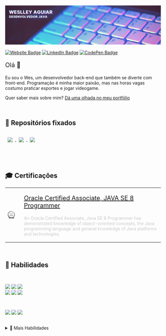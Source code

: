 [![Weslley's GitHub Banner](./assets/github-banner.jpg)](https://wesraiuga.github.io/weslley-cv/)

[![Website Badge](https://img.shields.io/website?url=https%3A%2F%2Fwesraiuga.github.io%2Fweslley-cv%2F)](https://wesraiuga.github.io/weslley-cv/)
[![LinkedIn Badge](https://img.shields.io/badge/LinkedIn-Profile-informational?style=flat&logo=linkedin&logoColor=white&color=0D76A8)](https://www.linkedin.com/in/wesraiuga/)
[![CodePen Badge](https://img.shields.io/badge/CodePen-Profile-informational?style=flat&logo=codepen&logoColor=white&color=0D76A8)](https://codepen.io/wesraiuga)


<p style="font-size: 15pt">Olá 👋</p>

Eu sou o Wes, um desenvolvedor back-end que também se diverte com front-end. Programação é minha maior paixão, mas nas horas vagas costumo praticar esportes e jogar videogame.

Quer saber mais sobre mim? [Dá uma olhada no meu portfólio](https://wesraiuga.github.io/weslley-cv/)

<br/>

<!-- Pinned Repositories -->
## 📌 Repositórios fixados

<a href="https://github.com/wesraiuga/wesraiuga">
  <img align="center" style="margin:1rem 0.5rem" src="https://github-readme-stats.vercel.app/api/pin/?username=wesraiuga&repo=weslley-cv&title_color=ffffff&text_color=c9cacc&icon_color=4DCBE4&bg_color=403A6A" />
</a>

<a href="https://github.com/wesraiuga/games">
  <img align="center" style="margin:0.5rem" src="https://github-readme-stats.vercel.app/api/pin/?username=wesraiuga&repo=games&title_color=ffffff&text_color=c9cacc&icon_color=4DCBE4&bg_color=403A6A" />
</a>

<a href="https://github.com/wesraiuga/wedance">
  <img align="center" style="margin:0.5rem" src="https://github-readme-stats.vercel.app/api/pin/?username=wesraiuga&repo=wedance&title_color=ffffff&text_color=c9cacc&icon_color=4DCBE4&bg_color=403A6A" />
</a>

<br/><br/>

<!-- Certifications -->
## 🎓 Certificações

<table border="0">
    <tr>
        <td>
            <a href="https://www.youracclaim.com/badges/e1fbbf38-54a8-4825-9e4b-51482f9edef7">
                <img align="center" style="max-height: 100px" src="./assets/oracle-associates-badge.png" />
            </a>
        <td>
        <td>
            <p style="font-size: 15pt">
                <a href="https://www.youracclaim.com/badges/e1fbbf38-54a8-4825-9e4b-51482f9edef7">
                    Oracle Certified Associate, JAVA SE 8 Programmer
                </a>
            </p>
            <p style="color: #c9cacc">
                An Oracle Certified Associate, Java SE 8 Programmer has demonstrated knowledge of object-oriented concepts, the Java programming language and general knowledge of Java platforms and technologies.
            </p>
        </td>
    </tr>
</table>

<br/>

<!-- Skills -->
## 🎯 Habilidades

<br/>

<!-- Programming Languages -->
![](https://img.shields.io/badge/Code-Java-informational?style=flat&logo=Java&logoColor=white&color=403A6A)
![](https://img.shields.io/badge/Code-Spring-informational?style=flat&logo=Spring&logoColor=white&color=403A6A)
![](https://img.shields.io/badge/Code-Maven-informational?style=flat&logo=Apache-Maven&logoColor=white&color=403A6A)
<br/>
![](https://img.shields.io/badge/Code-Javascript-informational?style=flat&logo=JavaScript&logoColor=white&color=403A6A)
![](https://img.shields.io/badge/Code-React-informational?style=flat&logo=React&logoColor=white&color=403A6A)
![](https://img.shields.io/badge/Code-AngularJS-informational?style=flat&logo=AngularJS&logoColor=white&color=403A6A)

<br/>

<!-- Databases -->
![](https://img.shields.io/badge/Database-Oracle-informational?style=flat&logo=Oracle&logoColor=white&color=403A6A)
![](https://img.shields.io/badge/Database-PostgreSQL-informational?style=flat&logo=PostgreSQL&logoColor=white&color=403A6A)
![](https://img.shields.io/badge/Database-MySQL-informational?style=flat&logo=MySQL&logoColor=white&color=403A6A)

<br/>

<details>
<summary>🎯 Mais Habilidades</summary>
<br/>

<!-- Web Development -->
![](https://img.shields.io/badge/Markup-HTML5-informational?style=flat&logo=HTML5&logoColor=white&color=403A6A)

![](https://img.shields.io/badge/Style-CSS3-informational?style=flat&logo=CSS3&logoColor=white&color=403A6A)
![](https://img.shields.io/badge/Style-Bootstrap-informational?style=flat&logo=Bootstrap&logoColor=white&color=403A6A)

<br/>

<!-- OS -->
![](https://img.shields.io/badge/OS-Windows-informational?style=flat&logo=Windows&logoColor=white&color=403A6A)
![](https://img.shields.io/badge/OS-Ubuntu-informational?style=flat&logo=Ubuntu&logoColor=white&color=403A6A)

<br/>

<!-- Versioning -->
![](https://img.shields.io/badge/Tools-Git-informational?style=flat&logo=Git&logoColor=white&color=403A6A)
![](https://img.shields.io/badge/Tools-Github-informational?style=flat&logo=Github&logoColor=white&color=403A6A)
![](https://img.shields.io/badge/Tools-Bitbucket-informational?style=flat&logo=Bitbucket&logoColor=white&color=403A6A)

<!-- API Tests -->
![](https://img.shields.io/badge/Tools-Postman-informational?style=flat&logo=Postman&logoColor=white&color=403A6A)
![](https://img.shields.io/badge/Tools-Insomnia-informational?style=flat&logo=Insomnia&logoColor=white&color=403A6A)

<!-- IDEs -->
![](https://img.shields.io/badge/Tools-Eclipse-informational?style=flat&logo=Eclipse&logoColor=white&color=403A6A)
![](https://img.shields.io/badge/Tools-Spring_Tools_Suit-informational?style=flat&logo=Spring&logoColor=white&color=403A6A)
![](https://img.shields.io/badge/Tools-IntelliJ_Idea-informational?style=flat&logo=IntelliJ-IDEA&logoColor=white&color=403A6A)
![](https://img.shields.io/badge/Tools-VS_Code-informational?style=flat&logo=Visual-Studio-Code&logoColor=white&color=403A6A)

<!-- Others -->
![](https://img.shields.io/badge/Tools-RabbitMQ-informational?style=flat&logo=RabbitMQ&logoColor=white&color=403A6A)
![](https://img.shields.io/badge/Tools-Microsoft_SharePoint-informational?style=flat&logo=Microsoft-SharePoint&logoColor=white&color=403A6A)
![](https://img.shields.io/badge/Tools-Microsoft_Office-informational?style=flat&logo=Microsoft-Office&logoColor=white&color=403A6A)
![](https://img.shields.io/badge/Tools-Trello-informational?style=flat&logo=Trello&logoColor=white&color=403A6A)
![](https://img.shields.io/badge/Tools-Slack-informational?style=flat&logo=Slack&logoColor=white&color=403A6A)
![](https://img.shields.io/badge/Tools-Confluence-informational?style=flat&logo=Confluence&logoColor=white&color=403A6A)
![](https://img.shields.io/badge/Tools-Gmail-informational?style=flat&logo=Gmail&logoColor=white&color=403A6A)
![](https://img.shields.io/badge/Tools-GeoServer-informational?style=flat&logo=Geoserver&logoColor=white&color=403A6A)

</details>
